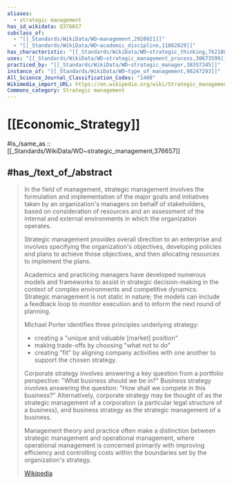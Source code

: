 ```yaml
---
aliases:
  - strategic management
has_id_wikidata: Q376657
subclass_of:
  - "[[_Standards/WikiData/WD~management,2920921]]"
  - "[[_Standards/WikiData/WD~academic_discipline,11862829]]"
has_characteristic: "[[_Standards/WikiData/WD~strategic_thinking,7621861]]"
uses: "[[_Standards/WikiData/WD~strategic_management_process,30673599]]"
practiced_by: "[[_Standards/WikiData/WD~strategic_manager,38357345]]"
instance_of: "[[_Standards/WikiData/WD~type_of_management,96247293]]"
All_Science_Journal_Classification_Codes: "1408"
Wikimedia_import_URL: https://en.wikipedia.org/wiki/Strategic_management
Commons_category: Strategic management
---
```


# [[Economic_Strategy]] 

#is_/same_as :: [[_Standards/WikiData/WD~strategic_management,376657]] 

## #has_/text_of_/abstract 

> In the field of management, strategic management involves 
> the formulation and implementation of the major goals and initiatives 
> taken by an organization's  managers on behalf of stakeholders, 
> based on consideration of resources and an assessment of the internal and external environments in which the organization operates. 
> 
> Strategic management provides overall direction to an enterprise 
> and involves specifying the organization's objectives, 
> developing policies and plans to achieve those objectives, 
> and then allocating resources to implement the plans. 
> 
> Academics and practicing managers have developed numerous models and frameworks to assist in strategic decision-making in the context of complex environments and competitive dynamics. Strategic management is not static in nature; the models can include a feedback loop to monitor execution and to inform the next round of planning.
>
> Michael Porter identifies three principles underlying strategy:
> - creating a "unique and valuable [market] position"
> - making trade-offs by choosing "what not to do"
> - creating "fit" by aligning company activities with one another to support the chosen strategy.
>
> Corporate strategy involves answering a key question from a portfolio perspective: "What business should we be in?" Business strategy involves answering the question: "How shall we compete in this business?" Alternatively, corporate strategy may be thought of as the strategic management of a corporation (a particular legal structure of a business), and business strategy as the strategic management of a business.
>
> Management theory and practice often make a distinction between strategic management and operational management, where operational management is concerned primarily with improving efficiency and controlling costs within the boundaries set by the organization's strategy.
>
> [Wikipedia](https://en.wikipedia.org/wiki/Strategic%20management) 



